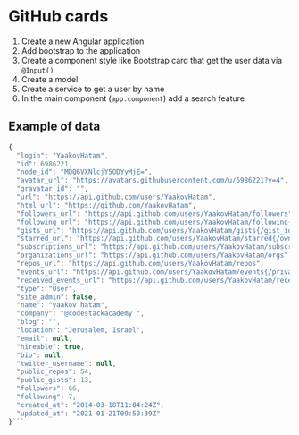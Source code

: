 # GitHub cards
1. Create a new Angular application
2. Add bootstrap to the application
3. Create a component style like Bootstrap card that get the user data via `@Input()`
4. Create a model
5. Create a service to get a user by name
6. In the main component (`app.component`) add a search feature




## Example of data
```javascript
{
  "login": "YaakovHatam",
  "id": 6986221,
  "node_id": "MDQ6VXNlcjY5ODYyMjE=",
  "avatar_url": "https://avatars.githubusercontent.com/u/6986221?v=4",
  "gravatar_id": "",
  "url": "https://api.github.com/users/YaakovHatam",
  "html_url": "https://github.com/YaakovHatam",
  "followers_url": "https://api.github.com/users/YaakovHatam/followers",
  "following_url": "https://api.github.com/users/YaakovHatam/following{/other_user}",
  "gists_url": "https://api.github.com/users/YaakovHatam/gists{/gist_id}",
  "starred_url": "https://api.github.com/users/YaakovHatam/starred{/owner}{/repo}",
  "subscriptions_url": "https://api.github.com/users/YaakovHatam/subscriptions",
  "organizations_url": "https://api.github.com/users/YaakovHatam/orgs",
  "repos_url": "https://api.github.com/users/YaakovHatam/repos",
  "events_url": "https://api.github.com/users/YaakovHatam/events{/privacy}",
  "received_events_url": "https://api.github.com/users/YaakovHatam/received_events",
  "type": "User",
  "site_admin": false,
  "name": "yaakov hatam",
  "company": "@codestackacademy ",
  "blog": "",
  "location": "Jerusalem, Israel",
  "email": null,
  "hireable": true,
  "bio": null,
  "twitter_username": null,
  "public_repos": 54,
  "public_gists": 13,
  "followers": 66,
  "following": 7,
  "created_at": "2014-03-18T11:04:24Z",
  "updated_at": "2021-01-21T09:50:39Z"
}```
